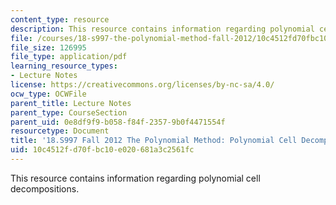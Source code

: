```yaml
---
content_type: resource
description: This resource contains information regarding polynomial cell decompositions.
file: /courses/18-s997-the-polynomial-method-fall-2012/10c4512fd70fbc10e020681a3c2561fc_MIT18_S997F12_lec18.pdf
file_size: 126995
file_type: application/pdf
learning_resource_types:
- Lecture Notes
license: https://creativecommons.org/licenses/by-nc-sa/4.0/
ocw_type: OCWFile
parent_title: Lecture Notes
parent_type: CourseSection
parent_uid: 0e8df9f9-b058-f84f-2357-9b0f4471554f
resourcetype: Document
title: '18.S997 Fall 2012 The Polynomial Method: Polynomial Cell Decompositions'
uid: 10c4512f-d70f-bc10-e020-681a3c2561fc
---
```

This resource contains information regarding polynomial cell decompositions.